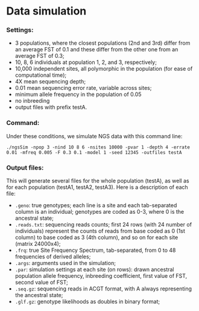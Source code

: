 # Data simulation

### Settings:

* 3 populations, where the closest populations (2nd and 3rd) differ from an average FST of 0.1 and these differ from the other one from an average FST of 0.3;
* 10, 8, 6 individuals at population 1, 2, and 3, respectively;
* 10,000 independent sites, all polymorphic in the population (for ease of computational time);
* 4X mean sequencing depth;
* 0.01 mean sequencing error rate, variable across sites;
* minimum allele frequency in the population of 0.05 
* no inbreeding
* output files with prefix testA.

### Command:
Under these conditions, we simulate NGS data with this command line:

    ./ngsSim -npop 3 -nind 10 8 6 -nsites 10000 -pvar 1 -depth 4 -errate 0.01 -mfreq 0.005 -F 0.3 0.1 -model 1 -seed 12345 -outfiles testA

### Output files:
This will generate several files for the whole population (testA), as well as for each population (testA1, testA2, testA3). Here is a description of each file:

* `.geno`: true genotypes; each line is a site and each tab-separated column is an individual; genotypes are coded as 0-3, where 0 is the ancestral state;
* `.reads.txt`: sequencing reads counts; first 24 rows (with 24 number of individuals) represent the counts of reads from base coded as 0 (1st column) to base coded as 3 (4th column), and so on for each site (matrix 24000x4);
* `.frq`: true Site Frequency Spectrum, tab-separated, from 0 to 48 frequencies of derived alleles;
* `.args`: arguments used in the simulation;
* `.par`: simulation settings at each site (on rows): drawn ancestral population allele frequency, inbreeding coefficient, first value of FST, second value of FST;
* `.seq.gz`: sequencing reads in ACGT format, with A always representing the ancestral state;
* `.glf.gz`: genotype likelihoods as doubles in binary format;
